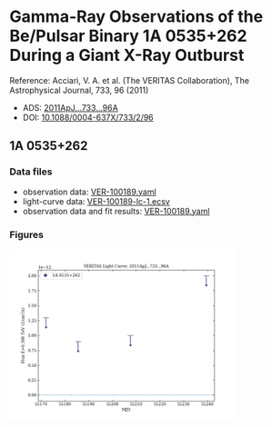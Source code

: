 # Gamma-Ray Observations of the Be/Pulsar Binary 1A 0535+262 During a Giant X-Ray Outburst

Reference:
Acciari, V. A. et al. (The VERITAS Collaboration), The Astrophysical Journal, 733, 96 (2011)

- ADS: [2011ApJ...733...96A](http://adsabs.harvard.edu/abs/2011ApJ...733...96A)
- DOI: [10.1088/0004-637X/733/2/96](https://doi.org/10.1088/0004-637X/733/2/96)

## 1A 0535+262
### Data files

- observation data: [VER-100189.yaml](VER-100189.yaml)
- light-curve data: [VER-100189-lc-1.ecsv](VER-100189-lc-1.ecsv)
- observation data and fit results: [VER-100189.yaml](VER-100189.yaml)


### Figures

<img src="figures/2011ApJ...733...96A-VER-100189-1-lc.png" alt="drawing" width="400"/>

